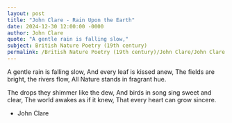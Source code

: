 ```yaml
---
layout: post
title: "John Clare - Rain Upon the Earth"
date: 2024-12-30 12:00:00 -0000
author: John Clare
quote: "A gentle rain is falling slow,"
subject: British Nature Poetry (19th century)
permalink: /British Nature Poetry (19th century)/John Clare/John Clare - Rain Upon the Earth
---
```


A gentle rain is falling slow,
   And every leaf is kissed anew,
The fields are bright, the rivers flow,
   All Nature stands in fragrant hue.

The drops they shimmer like the dew,
   And birds in song sing sweet and clear,
The world awakes as if it knew,
   That every heart can grow sincere.

- John Clare
